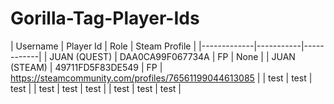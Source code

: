 # Gorilla-Tag-Player-Ids

| Username    | Player Id | Role       | Steam Profile |
|-------------|-----------|------------|
| JUAN (QUEST) | DAA0CA99F067734A | FP         | None |
| JUAN (STEAM)     |   49711FD5F83DE549   | FP  | https://steamcommunity.com/profiles/76561199044613085 |
| test     | test     | test     |
| test     | test     | test      |
| test     | test     | test     |
